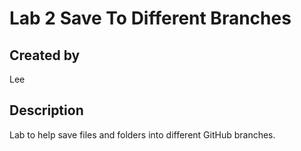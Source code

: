 # Lab 2 Save To Different Branches
## Created by
 Lee
## Description 
Lab to help save files and folders into different GitHub branches.
